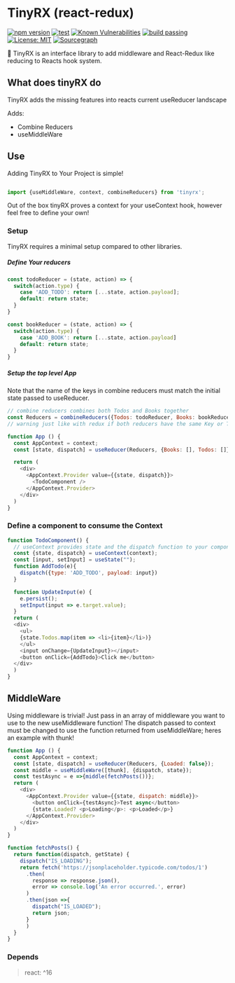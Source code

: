 # TinyRX (react-redux)

[![npm version](https://badge.fury.io/js/tinyrx.svg)](https://badge.fury.io/js/tinyrx)
[![test](https://david-dm.org/stevendixondev/tinyrx.svg)](https://david-dm.org/stevendixondev/tinyrx)
[![Known Vulnerabilities](https://snyk.io/test/github/stevendixondev/tinyrx/badge.svg)](https://snyk.io/test/github/stevendixondev/tinyrx)
[![build passing](https://travis-ci.com/StevenDixonDev/tinyrx.svg?branch=master)](https://travis-ci.com/StevenDixonDev/Open-Web-Shell)
[![License: MIT](https://img.shields.io/badge/License-MIT-yellow.svg)](https://opensource.org/licenses/MIT)
[![Sourcegraph](https://sourcegraph.com/github.com/StevenDixonDev/tinyrx/-/badge.svg)](https://sourcegraph.com/github.com/StevenDixonDev/tinyrx?badge)

:pill: TinyRX is an interface library to add middleware and React-Redux like reducing to Reacts hook system.

## What does tinyRX do

TinyRX adds the missing features into reacts current useReducer landscape

Adds: 

- Combine Reducers
- useMiddleWare

## Use

Adding TinyRX to Your Project is simple!

```JavaScript

import {useMiddleWare, context, combineReducers} from 'tinyrx';

```

Out of the box tinyRX proves a context for your useContext hook, however feel free to define your own!

### Setup

TinyRX requires a minimal setup compared to other libraries.

##### Define Your reducers

```JavaScript
const todoReducer = (state, action) => {
  switch(action.type) {
    case 'ADD_TODO': return [...state, action.payload];
    default: return state;
  }
}

const bookReducer = (state, action) => {
  switch(action.type) {
    case 'ADD_BOOK': return [...state, action.payload]
    default: return state;
  }
}
```

##### Setup the top level App

Note that the name of the keys in combine reducers must match the initial state passed to useReducer.

```JavaScript
// combine reducers combines both Todos and Books together
const Reducers = combineReducers({Todos: todoReducer, Books: bookReducer});
// warning just like with redux if both reducers have the same Key or Type both will be affected

function App () {
  const AppContext = context;
  const [state, dispatch] = useReducer(Reducers, {Books: [], Todos: []});

  return (
    <div>
      <AppContext.Provider value={{state, dispatch}}>
        <TodoComponent />
      </AppContext.Provider>
    </div>
  )
}
```

### Define a component to consume the Context

```JavaScript
function TodoComponent() {
  // useContext provides state and the dispatch function to your components
  const {state, dispatch} = useContext(context);
  const [input, setInput] = useState("");
  function AddTodo(e){
    dispatch({type: 'ADD_TODO', payload: input})
  }

  function UpdateInput(e) {
    e.persist();
    setInput(input => e.target.value);
  }
  return (
  <div>
    <ul>
    {state.Todos.map(item => <li>{item}</li>)}
    </ul>
    <input onChange={UpdateInput}></input>
    <button onClick={AddTodo}>Click me</button>
  </div>
  )
}
```

## MiddleWare

Using middleware is trivial! Just pass in an array of middleware you want to use to the new useMiddleware function!
The dispatch passed to context must be changed to use the function returned from useMiddleWare; heres an example with thunk!

```JavaScript
function App () {
  const AppContext = context;
  const [state, dispatch] = useReducer(Reducers, {Loaded: false});
  const middle = useMiddleWare([thunk], {dispatch, state});
  const testAsync = e =>{middle(fetchPosts())};
  return (
    <div>
      <AppContext.Provider value={{state, dispatch: middle}}>
        <button onClick={testAsync}>Test async</button>
        {state.Loaded? <p>Loading</p>: <p>Loaded</p>}
      </AppContext.Provider>
    </div>
  )
}

function fetchPosts() {
  return function(dispatch, getState) {
    dispatch("IS_LOADING");
    return fetch('https://jsonplaceholder.typicode.com/todos/1')
      .then(
        response => response.json(),
        error => console.log('An error occurred.', error)
      )
      .then(json =>{
        dispatch("IS_LOADED");
        return json;
      }
      )
  }
}

```





### Depends

 > react: ^16